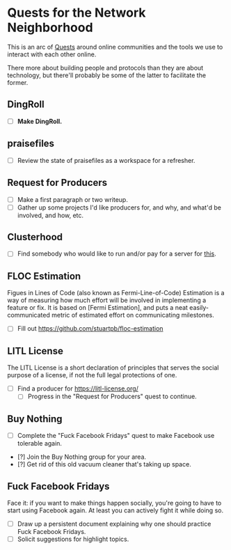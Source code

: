 # Quests for the Network Neighborhood

This is an arc of [Quests][] around online communities and the tools we use to interact with each other online.

There more about building people and protocols than they are about technology, but there'll probably be some of the latter to facilitate the former.

[Quests]: 6f25cf97-8ee8-460e-9db8-3c241cadbff0.md

## DingRoll

- [ ] **Make DingRoll.**

## praisefiles

- [ ] Review the state of praisefiles as a workspace for a refresher.

## Request for Producers

- [ ] Make a first paragraph or two writeup.
- [ ] Gather up some projects I'd like producers for, and why, and what'd be involved, and how, etc.

## Clusterhood

- [ ] Find somebody who would like to run and/or pay for a server for [this][clusterhood].

[clusterhood]: 9664b592-59ed-4ac5-bf15-9b67f67af111.md

## FLOC Estimation

Figues in Lines of Code (also known as Fermi-Line-of-Code) Estimation is a way of measuring how much effort will be involved in implementing a feature or fix. It is based on [Fermi Estimation], and puts a neat easily-communicated metric of estimated effort on communicating milestones.

- [ ] Fill out https://github.com/stuartpb/floc-estimation

## LITL License

The LITL License is a short declaration of principles that serves the social purpose of a license, if not the full legal protections of one.

- [ ] Find a producer for https://litl-license.org/
  - [ ] Progress in the "Request for Producers" quest to continue.

## Buy Nothing

- [ ] Complete the "Fuck Facebook Fridays" quest to make Facebook use tolerable again.
- [?] Join the Buy Nothing group for your area.
- [?] Get rid of this old vacuum cleaner that's taking up space.

## Fuck Facebook Fridays

Face it: if you want to make things happen socially, you're going to have to start using Facebook again. At least you can actively fight it while doing so.

- [ ] Draw up a persistent document explaining why one should practice Fuck Facebook Fridays.
- [ ] Solicit suggestions for highlight topics.
